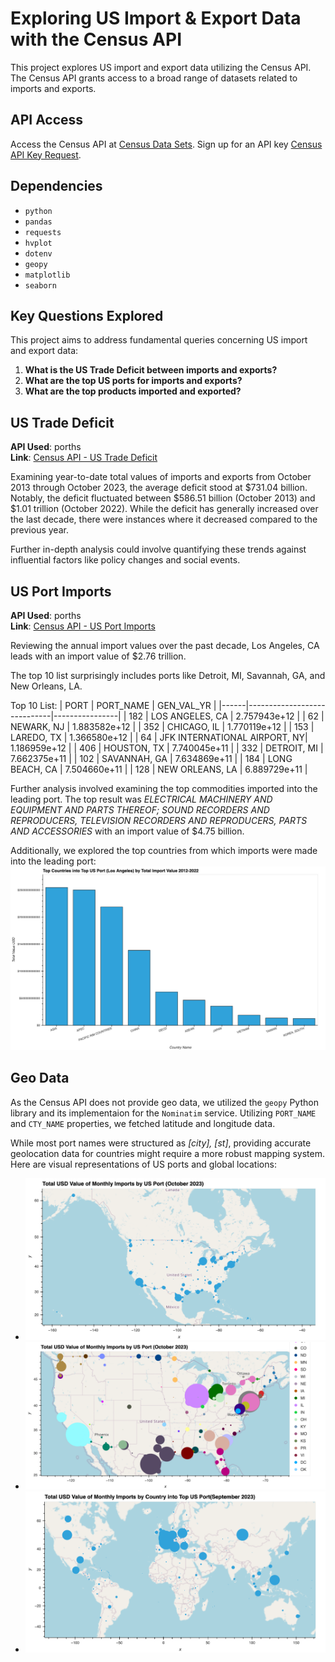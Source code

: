 # Exploring US Import & Export Data with the Census API

This project explores US import and export data utilizing the Census API. The Census API grants access to a broad range of datasets related to imports and exports.

## API Access

Access the Census API at [Census Data Sets](https://www.census.gov/data/developers/data-sets.html).
Sign up for an API key [Census API Key Request](https://api.census.gov/data/key_signup.html).

## Dependencies

- `python`
- `pandas`
- `requests`
- `hvplot`
- `dotenv`
- `geopy`
- `matplotlib`
- `seaborn`

## Key Questions Explored

This project aims to address fundamental queries concerning US import and export data:

1. **What is the US Trade Deficit between imports and exports?**
2. **What are the top US ports for imports and exports?**
3. **What are the top products imported and exported?**

## US Trade Deficit

**API Used**: porths  
**Link**: [Census API - US Trade Deficit](https://api.census.gov/data/timeseries/intltrade/exports/porths/variables.html)

Examining year-to-date total values of imports and exports from October 2013 through October 2023, the average deficit stood at $731.04 billion. Notably, the deficit fluctuated between $586.51 billion (October 2013) and $1.01 trillion (October 2022). While the deficit has generally increased over the last decade, there were instances where it decreased compared to the previous year.

Further in-depth analysis could involve quantifying these trends against influential factors like policy changes and social events.

## US Port Imports

**API Used**: porths  
**Link**: [Census API - US Port Imports](https://api.census.gov/data/timeseries/intltrade/exports/porths/variables.html)

Reviewing the annual import values over the past decade, Los Angeles, CA leads with an import value of $2.76 trillion.

The top 10 list surprisingly includes ports like Detroit, MI, Savannah, GA, and New Orleans, LA.

Top 10 List:
| PORT | PORT_NAME                   | GEN_VAL_YR     |
|------|-----------------------------|----------------|
| 182  | LOS ANGELES, CA             | 2.757943e+12   |
| 62   | NEWARK, NJ                  | 1.883582e+12   |
| 352  | CHICAGO, IL                 | 1.770119e+12   |
| 153  | LAREDO, TX                  | 1.366580e+12   |
| 64   | JFK INTERNATIONAL AIRPORT, NY| 1.186959e+12   |
| 406  | HOUSTON, TX                 | 7.740045e+11   |
| 332  | DETROIT, MI                 | 7.662375e+11   |
| 102  | SAVANNAH, GA                | 7.634869e+11   |
| 184  | LONG BEACH, CA              | 7.504660e+11   |
| 128  | NEW ORLEANS, LA             | 6.889729e+11   |

Further analysis involved examining the top commodities imported into the leading port. The top result was *ELECTRICAL MACHINERY AND EQUIPMENT AND PARTS THEREOF; SOUND RECORDERS AND REPRODUCERS, TELEVISION RECORDERS AND REPRODUCERS, PARTS AND ACCESSORIES* with an import value of $4.75 billion.

Additionally, we explored the top countries from which imports were made into the leading port:
![Top Countries for Top Port](./notebooks/plots/top_countries_top_port.png)

## Geo Data

As the Census API does not provide geo data, we utilized the `geopy` Python library and its implementaion for the `Nominatim` service. Utilizing `PORT_NAME` and `CTY_NAME` properties, we fetched latitude and longitude data.

While most port names were structured as *[city], [st]*, providing accurate geolocation data for countries might require a more robust mapping system. Here are visual representations of US ports and global locations:
- ![US Ports](./notebooks/plots/geo_us_ports.png)
- ![Geo US Ports by State](./notebooks/plots/geo_us_ports_by_state.png)
- ![Global Geo Data](./notebooks/plots/geo_global.png)
